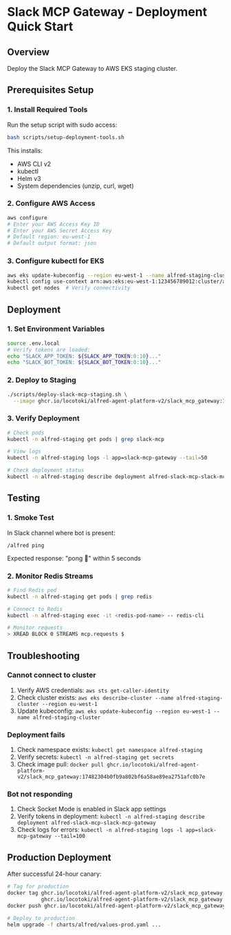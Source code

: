 # Slack MCP Gateway - Deployment Quick Start

## Overview
Deploy the Slack MCP Gateway to AWS EKS staging cluster.

## Prerequisites Setup

### 1. Install Required Tools
Run the setup script with sudo access:
```bash
bash scripts/setup-deployment-tools.sh
```

This installs:
- AWS CLI v2
- kubectl
- Helm v3
- System dependencies (unzip, curl, wget)

### 2. Configure AWS Access
```bash
aws configure
# Enter your AWS Access Key ID
# Enter your AWS Secret Access Key
# Default region: eu-west-1
# Default output format: json
```

### 3. Configure kubectl for EKS
```bash
aws eks update-kubeconfig --region eu-west-1 --name alfred-staging-cluster
kubectl config use-context arn:aws:eks:eu-west-1:123456789012:cluster/alfred-staging-cluster
kubectl get nodes  # Verify connectivity
```

## Deployment

### 1. Set Environment Variables
```bash
source .env.local
# Verify tokens are loaded:
echo "SLACK_APP_TOKEN: ${SLACK_APP_TOKEN:0:10}..."
echo "SLACK_BOT_TOKEN: ${SLACK_BOT_TOKEN:0:10}..."
```

### 2. Deploy to Staging
```bash
./scripts/deploy-slack-mcp-staging.sh \
  --image ghcr.io/locotoki/alfred-agent-platform-v2/slack_mcp_gateway:17482304b0fb9a802bf6a58ae89ea2751afc0b7e
```

### 3. Verify Deployment
```bash
# Check pods
kubectl -n alfred-staging get pods | grep slack-mcp

# View logs
kubectl -n alfred-staging logs -l app=slack-mcp-gateway --tail=50

# Check deployment status
kubectl -n alfred-staging describe deployment alfred-slack-mcp-slack-mcp-gateway
```

## Testing

### 1. Smoke Test
In Slack channel where bot is present:
```
/alfred ping
```
Expected response: "pong 🎉" within 5 seconds

### 2. Monitor Redis Streams
```bash
# Find Redis pod
kubectl -n alfred-staging get pods | grep redis

# Connect to Redis
kubectl -n alfred-staging exec -it <redis-pod-name> -- redis-cli

# Monitor requests
> XREAD BLOCK 0 STREAMS mcp.requests $
```

## Troubleshooting

### Cannot connect to cluster
1. Verify AWS credentials: `aws sts get-caller-identity`
2. Check cluster exists: `aws eks describe-cluster --name alfred-staging-cluster --region eu-west-1`
3. Update kubeconfig: `aws eks update-kubeconfig --region eu-west-1 --name alfred-staging-cluster`

### Deployment fails
1. Check namespace exists: `kubectl get namespace alfred-staging`
2. Verify secrets: `kubectl -n alfred-staging get secrets`
3. Check image pull: `docker pull ghcr.io/locotoki/alfred-agent-platform-v2/slack_mcp_gateway:17482304b0fb9a802bf6a58ae89ea2751afc0b7e`

### Bot not responding
1. Check Socket Mode is enabled in Slack app settings
2. Verify tokens in deployment: `kubectl -n alfred-staging describe deployment alfred-slack-mcp-slack-mcp-gateway`
3. Check logs for errors: `kubectl -n alfred-staging logs -l app=slack-mcp-gateway --tail=100`

## Production Deployment
After successful 24-hour canary:
```bash
# Tag for production
docker tag ghcr.io/locotoki/alfred-agent-platform-v2/slack_mcp_gateway:17482304b0fb9a802bf6a58ae89ea2751afc0b7e \
           ghcr.io/locotoki/alfred-agent-platform-v2/slack_mcp_gateway:v0.1.0
docker push ghcr.io/locotoki/alfred-agent-platform-v2/slack_mcp_gateway:v0.1.0

# Deploy to production
helm upgrade -f charts/alfred/values-prod.yaml ...
```